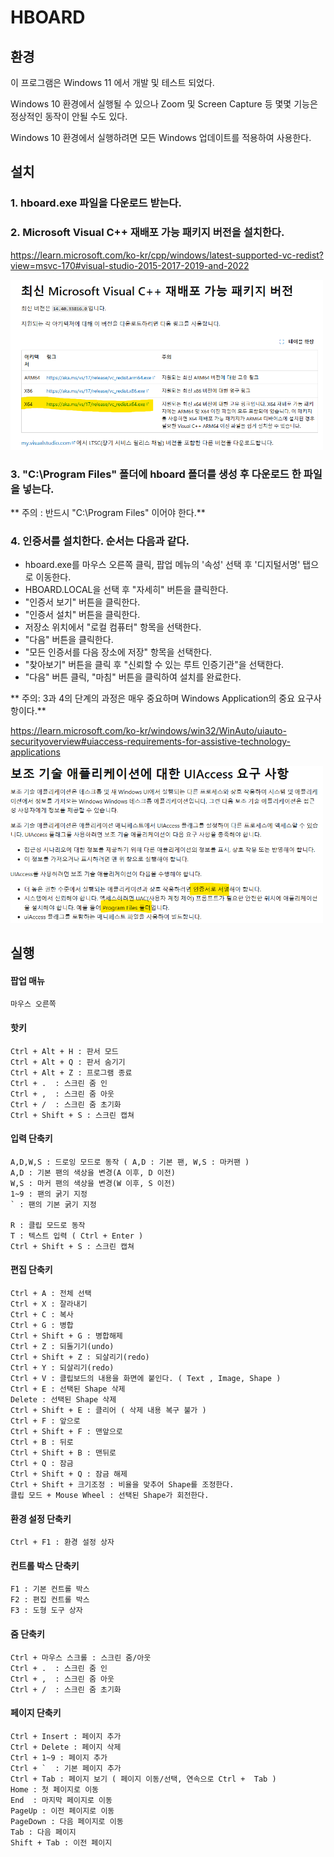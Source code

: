 # HBOARD
## 환경
이 프로그램은 Windows 11 에서 개발 및 테스트 되었다. 

Windows 10 환경에서 실행될 수 있으나 Zoom 및 Screen Capture 등 몇몇 기능은 정상적인 동작이 안될 수도 있다.

Windows 10 환경에서 실행하려면 모든 Windows 업데이트를 적용하여 사용한다.

## 설치
### 1. hboard.exe 파일을 다운로드 받는다.
### 2. Microsoft Visual C++ 재배포 가능 패키지 버전을 설치한다. 

[Microsoft Visual C++ 재배포 가능 패키지 최신 지원되는 다운로드]: https://learn.microsoft.com/ko-kr/cpp/windows/latest-supported-vc-redist?view=msvc-170#visual-studio-2015-2017-2019-and-2022

https://learn.microsoft.com/ko-kr/cpp/windows/latest-supported-vc-redist?view=msvc-170#visual-studio-2015-2017-2019-and-2022

<img src=vc_redist.x64.png width=500></img>

### 3. "C:\Program Files" 폴더에 hboard 폴더를 생성 후 다운로드 한 파일을 넣는다.
**  주의 : 반드시 "C:\Program Files" 이어야 한다.**

### 4. 인증서를 설치한다. 순서는 다음과 같다.
   - hboard.exe를 마우스 오른쪽 클릭, 팝업 메뉴의 '속성' 선택 후 '디지털서명' 탭으로 이동한다.
   - HBOARD.LOCAL을 선택 후 "자세히" 버튼을 클릭한다. 
   - "인증서 보기" 버튼을 클릭한다.
   - "인증서 설치" 버튼을 클릭한다.
   - 저장소 위치에서 "로컬 컴퓨터" 항목을 선택한다.
   - "다음" 버튼을 클릭한다.
   - "모든 인증서를 다음 장소에 저장" 항목을 선택한다.
   - "찾아보기" 버튼을 클릭 후 "신뢰할 수 있는 루트 인증기관"을 선택한다.
   - "다음" 버튼 클릭, "마침" 버튼을 클릭하여 설치를 완료한다.
  

** 주의: 3과 4의 단계의 과정은 매우 중요하며 Windows Application의 중요 요구사항이다.**

[보조 기술 애플리케이션에 대한 UIAccess 요구 사항]:  https://learn.microsoft.com/ko-kr/windows/win32/WinAuto/uiauto-securityoverview#uiaccess-requirements-for-assistive-technology-applications

https://learn.microsoft.com/ko-kr/windows/win32/WinAuto/uiauto-securityoverview#uiaccess-requirements-for-assistive-technology-applications

<img src=uiaccess.png width=500></img>

## 실행

#### 팝업 매뉴 
```
마우스 오른쪽 
```

#### 핫키
```
Ctrl + Alt + H : 판서 모드 
Ctrl + Alt + Q : 판서 숨기기 
Ctrl + Alt + Z : 프로그램 종료
Ctrl + .  : 스크린 줌 인
Ctrl + ,  : 스크린 줌 아웃
Ctrl + /  : 스크린 줌 초기화
Ctrl + Shift + S : 스크린 캡쳐
```

#### 입력 단축키
```
A,D,W,S : 드로잉 모드로 동작 ( A,D : 기본 팬, W,S : 마커팬 )
A,D : 기본 팬의 색상을 변경(A 이후, D 이전)
W,S : 마커 팬의 색상을 변경(W 이후, S 이전)
1~9 : 팬의 굵기 지정
` : 팬의 기본 굵기 지정		

R : 클립 모드로 동작 
T : 텍스트 입력 ( Ctrl + Enter )
Ctrl + Shift + S : 스크린 캡쳐
```

#### 편집 단축키
```
Ctrl + A : 전체 선택
Ctrl + X : 잘라내기 
Ctrl + C : 복사
Ctrl + G : 병합
Ctrl + Shift + G : 병합해제
Ctrl + Z : 되돌기기(undo)
Ctrl + Shift + Z : 되살리기(redo)
Ctrl + Y : 되살리기(redo)
Ctrl + V : 클립보드의 내용을 화면에 붙인다. ( Text , Image, Shape )
Ctrl + E : 선택된 Shape 삭제
Delete : 선택된 Shape 삭제
Ctrl + Shift + E : 클리어 ( 삭제 내용 복구 불가 )
Ctrl + F : 앞으로
Ctrl + Shift + F : 맨앞으로
Ctrl + B : 뒤로
Ctrl + Shift + B : 맨뒤로
Ctrl + Q : 잠금
Ctrl + Shift + Q : 잠금 해제
Ctrl + Shift + 크기조정 : 비율을 맞추어 Shape를 조정한다. 
클립 모드 + Mouse Wheel : 선택된 Shape가 회전한다.
```

#### 환경 설정 단축키
```
Ctrl + F1 : 환경 설정 상자
```

#### 컨트롤 박스 단축키
```
F1 : 기본 컨트롤 박스
F2 : 편집 컨트롤 박스
F3 : 도형 도구 상자
```

#### 줌 단축키
```
Ctrl + 마우스 스크롤 : 스크린 줌/아웃
Ctrl + .  : 스크린 줌 인
Ctrl + ,  : 스크린 줌 아웃
Ctrl + /  : 스크린 줌 초기화
```

#### 페이지 단축키
```
Ctrl + Insert : 페이지 추가
Ctrl + Delete : 페이지 삭제
Ctrl + 1~9 : 페이지 추가
Ctrl + `  : 기본 페이지 추가
Ctrl + Tab : 페이지 보기 ( 페이지 이동/선택, 연속으로 Ctrl +  Tab )
Home : 첫 페이지로 이동
End  : 마지막 페이지로 이동
PageUp : 이전 페이지로 이동
PageDown : 다음 페이지로 이동
Tab : 다음 페이지 
Shift + Tab : 이전 페이지
```

